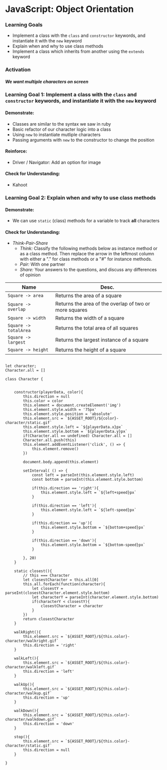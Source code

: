 # JavaScript: Object Orientation

### Learning Goals

- Implement a class with the `class` and `constructor` keywords, and instantiate it with the  `new` keyword
- Explain when and why to use class methods
- Implement a class which inherits from another using the `extends` keyword 


### Activation

##### We want multiple characters on screen



### Learning Goal 1: Implement a class with the `class` and `constructor` keywords, and instantiate it with the  `new` keyword

#### Demonstrate:

* Classes are similar to the syntax we saw in ruby
* Basic refactor of our character logic into a class
* Using `new` to instantiate mutliple characters 
* Passing arguments with `new` to the constructor to change the position

#### Reinforce:

* Driver / Navigator: Add an option for image

#### Check for Understanding: 

* Kahoot



### Learning Goal 2: Explain when and why to use class methods

#### Demonstrate:

* We can use `static` (class) methods for a variable to track **all** characters

#### Check for Understanding: 

* *Think-Pair-Share*
  * *Think:* Classify the following methods below as instance method or as a class method. Then replace the arrow in the leftmost column with either a "." for class methods or a "#" for instance methods.
  * *Pair:* With one partner
  * *Share:* Your answers to the questions, and discuss any differences of opinion

| Name                  | Desc.                                                  |
| --------------------- | ------------------------------------------------------ |
| `Square -> area`      | Returns the area of a square                           |
| `Square -> overlap `  | Returns the area of the overlap of two or more squares |
| `Square -> width`     | Returns the width of a square                          |
| `Square -> totalArea` | Returns the total area of all squares                  |
| `Square -> largest`   | Returns the largest instance of a square               |
| `Square -> height`    | Returns the height of a square                         |







```

let character;
Character.all = []

class Character {


    constructor(playerData, color){
        this.direction = null
        this.color = color
        this.element = document.createElement('img')
        this.element.style.width = '75px'
        this.element.style.position = 'absolute'
        this.element.src = `${ASSET_ROOT}/${color}-character/static.gif`
        this.element.style.left = `${playerData.x}px`
        this.element.style.bottom = `${playerData.y}px`
        if(Character.all == undefined) Character.all = []
        Character.all.push(this)
        this.element.addEventListener('click', () => {
            this.element.remove()
        })

        document.body.append(this.element)

        setInterval( () => {
            const left = parseInt(this.element.style.left)
            const bottom = parseInt(this.element.style.bottom)
        
            if(this.direction == 'right'){
                this.element.style.left = `${left+speed}px`
            }
        
            if(this.direction == 'left'){
                this.element.style.left = `${left-speed}px`
            }
        
            if(this.direction == 'up'){
                this.element.style.bottom = `${bottom+speed}px`
            }
        
            if(this.direction == 'down'){
                this.element.style.bottom = `${bottom-speed}px`
            }
        
        }, 20)
    }

    static closest(){
        // this === Character
        let closestCharacter = this.all[0]
        this.all.forEach(function(character){
            let closestY = parseInt(closestCharacter.element.style.bottom)
            let characterY = parseInt(character.element.style.bottom)
            if(characterY < closestY){
                closestCharacter = character
            }
        })
        return closestCharacter
    }

    walkRight(){
        this.element.src = `${ASSET_ROOT}/${this.color}-character/walkright.gif`
        this.direction = 'right'
    }
    
    walkLeft(){
        this.element.src = `${ASSET_ROOT}/${this.color}-character/walkleft.gif`
        this.direction = 'left'
    }
    
    walkUp(){
        this.element.src = `${ASSET_ROOT}/${this.color}-character/walkup.gif`
        this.direction = 'up'
    }
    
    walkDown(){
        this.element.src = `${ASSET_ROOT}/${this.color}-character/walkdown.gif`
        this.direction = 'down'
    }
    
    stop(){
        this.element.src = `${ASSET_ROOT}/${this.color}-character/static.gif`
        this.direction = null
    }

}


```

